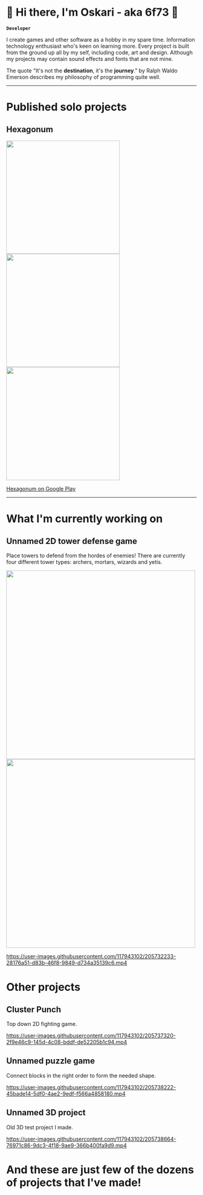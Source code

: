 # 🧙‍ Hi there, I'm Oskari - aka 6f73 👋

**`Developer`**

I create games and other software as a hobby in my spare time. Information technology enthusiast who's keen on learning more. Every project is built from the ground up all by my self, including code, art and design. Although my projects may contain sound effects and fonts that are not mine.

The quote "It's not the **destination**, it's the **journey**." by Ralph Waldo Emerson describes my philosophy of programming quite well.

---

# Published solo projects

## Hexagonum

<img src="https://user-images.githubusercontent.com/117943102/202915447-95570b26-6d84-4bed-8075-b18887e24f10.png" width="300"/> <img src="https://user-images.githubusercontent.com/117943102/202915459-747d47e9-12ef-4f17-8ae8-2d6d779a9a7a.png" width="300"/> <img src="https://user-images.githubusercontent.com/117943102/202915465-7b6d8b32-5442-4342-9fea-8b0e4025f958.png" width="300"/>

[Hexagonum on Google Play](https://play.google.com/store/apps/details?id=com.official_6f73.Hexagonum)

---

# What I'm currently working on

## Unnamed 2D tower defense game

Place towers to defend from the hordes of enemies! There are currently four different tower types: archers, mortars, wizards and yetis.

<img src="https://user-images.githubusercontent.com/117943102/205734566-f7285913-ad0d-48b3-b190-7e853ff68323.png" width="500"/> 
<img src="https://user-images.githubusercontent.com/117943102/205734770-4a2a988d-5785-42bb-84a0-41e51c75e9bb.png" width="500"/>

https://user-images.githubusercontent.com/117943102/205732233-28176a51-d83b-46f8-9849-d734a35139c6.mp4

# Other projects

## Cluster Punch

Top down 2D fighting game.

https://user-images.githubusercontent.com/117943102/205737320-2f9e46c9-145d-4c08-bddf-de52205b1c94.mp4

## Unnamed puzzle game

Connect blocks in the right order to form the needed shape.

https://user-images.githubusercontent.com/117943102/205738222-45bade14-5df0-4ae2-9edf-f566a4858180.mp4

## Unnamed 3D project

Old 3D test project I made.

https://user-images.githubusercontent.com/117943102/205738664-76971c86-9dc3-4f18-9ae9-366b400fa9d9.mp4


# And these are just few of the dozens of projects that I've made!

